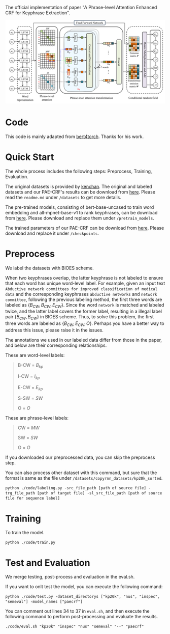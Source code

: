 The official implementation of paper "A Phrase-level Attention Enhanced CRF for Keyphrase Extraction".

![framework of paecrf](./pic/framework.png)

# Code
This code is mainly adapted from [bert4torch](https://github.com/Tongjilibo/bert4torch). Thanks for his work.

# Quick Start
The whole process includes the following steps: Preprocess, Training, Evaluation.

The original datasets is provided by [kenchan](https://github.com/kenchan0226/keyphrase-generation-rl).
The original and labeled datasets and our PAE-CRF's results can be download from [here](https://drive.google.com/file/d/1g6Rkyk0Jbcd0Vv2kJwqU5PaiP-VP_str/view?usp=sharing).
Please read the `readme.md` under `/datasets` to get more details.

The pre-trained models, consisting of bert-base-uncased to train word embedding and all-mpnet-base-v1 to rank keyphrases, can be download from [here](https://drive.google.com/file/d/1Rwb3y0sniiahZ6Sb8ZhlFWMQnuMWwbiq/view?usp=sharing).
Please download and replace them under `/pretrain_models`.

The trained parameters of our PAE-CRF can be download from [here](https://drive.google.com/file/d/1aUglIQRaaFXk-9JKE0RTpEeEmMDVAKc2/view?usp=sharing).
Please download and replace it under `/checkpoints`.

# Preprocess
We label the datasets with BIOES scheme.

When two keyphrases overlap, the latter keyphrase is not labeled to ensure that each word has unique word-level label.
For example, given an input text `Abductive network committees for improved classification of medical data` and the corresponding keyphrases `abductive networks` and `network committee`, following the previous labeling method, the first three words are labeled as $\{B_{CW}, B_{CW}, E_{CW}\}$. 
Since the word `network` is matched and labeled twice, and the latter label covers the former label, resulting in a illegal label pair $\{B_{CW}, B_{CW}\}$ in BIOES scheme. 
Thus, to solve this problem, the first three words are labeled as $\{B_{CW}, E_{CW}, O\}$.
Perhaps you have a better way to address this issue, please raise it in the issues.

The annotations we used in our labeled data differ from those in the paper, and below are their corresponding relationships.

These are word-level labels:
> B-CW = $B_{kp}$
>
> I-CW = $I_{kp}$
> 
> E-CW = $E_{kp}$
> 
> S-SW = $SW$
> 
> O = $O$

These are phrase-level labels:
> CW = $MW$
>
> SW = $SW$
>
> O = $O$

If you downloaded our preprocessed data, you can skip the preprocess step.

You can also process other dataset with this command, but sure that the format is same as the file under `/datasets/copyrnn_datasets/kp20k_sorted`.

	python ./code/labeling.py -src_file_path [path of source file] -trg_file_path [path of target file] -sl_src_file_path [path of source file for sequence label]

# Training
To train the model.

	python ./code/train.py

# Test and Evaluation
We merge testing, post-process and evaluation in the eval.sh.

If you want to onlt test the model, you can execute the following command:

	python ./code/test.py -dataset_directorys ["kp20k", "nus", "inspec", "semeval"] -model_names ["paecrf"]

You can comment out lines 34 to 37 in `eval.sh`, and then execute the following command to perform post-processing and evaluate the results.

	./code/eval.sh "kp20k" "inspec" "nus" "semeval" "--" "paecrf" 









